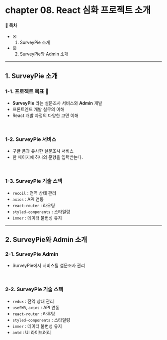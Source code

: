 # chapter 08. React 심화 프로젝트 소개

#### 🌱 목차

- [x] 1. SurveyPie 소개
- [x] 2. SurveyPie와 Admin 소개

---

## 1. SurveyPie 소개

### 1-1. 프로젝트 목표 🎯

- **SurveyPie** 라는 설문조사 서비스와 **Admin** 개발
- 프론트엔드 개발 실무의 이해
- React 개발 과정의 다양한 고민 이해

<br>

### 1-2. SurveyPie 서비스

- 구글 폼과 유사한 설문조사 서비스
- 한 페이지에 하나의 문항을 입력받는다.

<br>

### 1-3. SurveyPie 기술 스택

- `recoil` : 전역 상태 관리
- `axios` : API 연동
- `react-router` : 라우팅
- `styled-components` : 스타일링
- `immer` : 데이터 불변성 유지

---

## 2. SurveyPie와 Admin 소개

### 2-1. SurveyPie Admin

- SurveyPie에서 서비스될 설문조사 관리

<br>

### 2-2. SurveyPie 기술 스택

- `redux` : 전역 상태 관리
- `useSWR`, `axios` : API 연동
- `react-router` : 라우팅
- `styled-components` : 스타일링
- `immer` : 데이터 불변성 유지
- `antd` : UI 라이브러리
